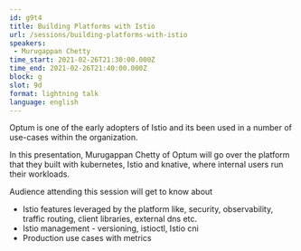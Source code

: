 ```yaml
---
id: g9t4
title: Building Platforms with Istio
url: /sessions/building-platforms-with-istio
speakers:
 - Murugappan Chetty
time_start: 2021-02-26T21:30:00.000Z
time_end: 2021-02-26T21:40:00.000Z
block: g
slot: 9d
format: lightning talk
language: english
---
```


Optum is one of the early adopters of Istio and its been used in a number of use-cases within the organization.

In this presentation, Murugappan Chetty of Optum will go over the platform that they built with kubernetes, Istio and knative, where internal users run their workloads. 

Audience attending this session will get to know about

- Istio features leveraged by the platform like, security, observability, traffic routing, client libraries, external dns etc.
- Istio management - versioning, istioctl, Istio cni
- Production use cases with metrics
